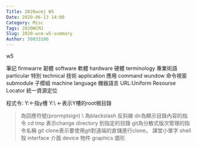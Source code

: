 ```yaml
---
Title: 2020wcmj W5
Date: 2020-06-13 14:00
Category: Misc
Tags: 2020WCMJ
Slug: 2020-wcm-w5-summary
Author: 50833106
---
```

w5


<!-- PELICAN_END_SUMMARY -->

筆記
firmwarre 韌體
software 軟體
hardware 硬體
terminology 專業術語
particular 特別
technical 技術
application 應用
command wundow 命令視窗
submodule 子模組
machine language 機器語言
URL:Uniform Resourse Locator 統一資源定位


程式令:
Y:←指y槽
Y:\ ←表示Y槽的root根目錄
> 為回應符號(prormptsign)
\ 為blackslash 反斜線
dir為顯示目錄內容的指令
cd tmp 表示change directory 到指定的目錄
git為分散式版次管理的指令名稱
git clone表示要使用git對遠端的倉儲進行clone。
課堂小單字
shell 殼
interface 介面
device 物件
graphics 圖形
